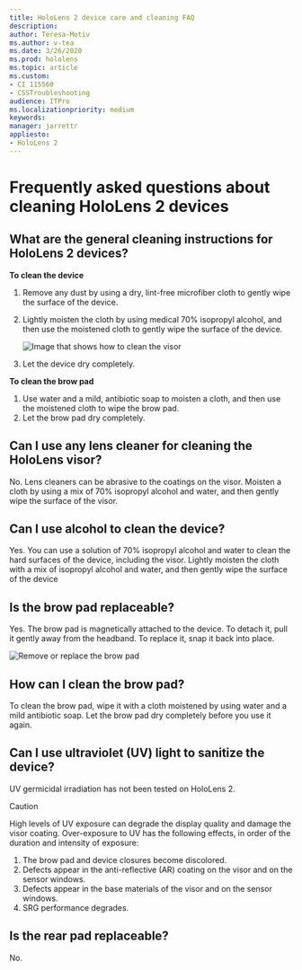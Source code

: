 ```yaml
---
title: HoloLens 2 device care and cleaning FAQ
description: 
author: Teresa-Motiv
ms.author: v-tea
ms.date: 3/26/2020
ms.prod: hololens
ms.topic: article
ms.custom: 
- CI 115560
- CSSTroubleshooting
audience: ITPro
ms.localizationpriority: medium
keywords: 
manager: jarrettr
appliesto:
- HoloLens 2
---
```


# Frequently asked questions about cleaning HoloLens 2 devices

## What are the general cleaning instructions for HoloLens 2 devices?

**To clean the device**

1. Remove any dust by using a dry, lint-free microfiber cloth to gently wipe the surface of the device.
1. Lightly moisten the cloth by using medical 70% isopropyl alcohol, and then use the moistened cloth to gently wipe the surface of the device.

   ![Image that shows how to clean the visor](images/hololens-cleaning-visor.png)

1. Let the device dry completely.

**To clean the brow pad**

1. Use water and a mild, antibiotic soap to moisten a cloth, and then use the moistened cloth to wipe the brow pad.
1. Let the brow pad dry completely.

## Can I use any lens cleaner for cleaning the HoloLens visor?

No. Lens cleaners can be abrasive to the coatings on the visor. Moisten a cloth by using a mix of 70% isopropyl alcohol and water, and then gently wipe the surface of the visor.

## Can I use alcohol to clean the device?

Yes. You can use a solution of 70% isopropyl alcohol and water to clean the hard surfaces of the device, including the visor. Lightly moisten the cloth with a mix of isopropyl alcohol and water, and then gently wipe the surface of the device

## Is the brow pad replaceable?

Yes. The brow pad is magnetically attached to the device. To detach it, pull it gently away from the headband. To replace it, snap it back into place.

![Remove or replace the brow pad](images/hololens2-remove-browpad.png)

## How can I clean the brow pad?

To clean the brow pad, wipe it with a cloth moistened by using water and a mild antibiotic soap. Let the brow pad dry completely before you use it again.

## Can I use ultraviolet (UV) light to sanitize the device?

UV germicidal irradiation has not been tested on HoloLens 2.

> [!CAUTION]  
> High levels of UV exposure can degrade the display quality and damage the visor coating. Over-exposure to UV has the following effects, in order of the duration and intensity of exposure:
>  
> 1. The brow pad and device closures become discolored.
> 1. Defects appear in the anti-reflective (AR) coating on the visor and on the sensor windows.
> 1. Defects appear in the base materials of the visor and on the sensor windows.
> 1. SRG performance degrades.

## Is the rear pad replaceable?

No.

